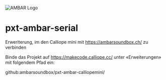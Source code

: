 ![AMBAR Logo](https://i.imgur.com/i8zOtdw.png)

# pxt-ambar-serial
Erweriterung, im den Calliope mini mit https://ambarsoundbox.ch/ zu verbinden

Binde das Projekt auf https://makecode.calliope.cc/ unter «Erweiterungen» mit folgendem Pfad ein:

github:ambarsoundbox/pxt-ambar-calliopemini/




